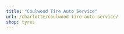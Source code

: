 ```yaml
---
title: "Coulwood Tire Auto Service"
url: /charlotte/coulwood-tire-auto-service/
shop: tyres
---
```

